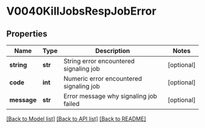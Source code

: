 # V0040KillJobsRespJobError

## Properties
Name | Type | Description | Notes
------------ | ------------- | ------------- | -------------
**string** | **str** | String error encountered signaling job | [optional] 
**code** | **int** | Numeric error encountered signaling job | [optional] 
**message** | **str** | Error message why signaling job failed | [optional] 

[[Back to Model list]](../README.md#documentation-for-models) [[Back to API list]](../README.md#documentation-for-api-endpoints) [[Back to README]](../README.md)


